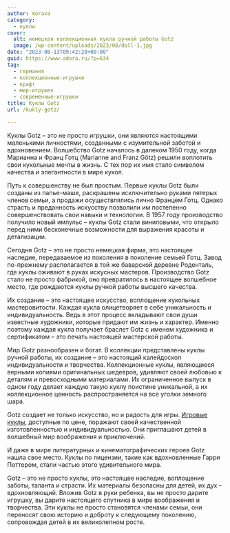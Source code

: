 ```yaml
---
author: morava
category:
  - куклы
cover:
  alt: немецкая коллекционная кукла ручной работы Gotz
  image: /wp-content/uploads/2023/08/doll-1.jpg
date: "2023-08-13T09:42:20+00:00"
guid: https://www.adora.ru/?p=634
tag:
  - германия
  - коллекционные-игрушки
  - крафт
  - мир-игрушек
  - современные-игрушки
title: Куклы Gotz
url: /kukly-gotz/

---
```

Куклы Gotz – это не просто игрушки, они являются настоящими маленькими личностями, созданными с изумительной заботой и вдохновением. Волшебство Gotz началось в далеком 1950 году, когда Марианна и Франц Готц (Marianne and Franz Götz) решили воплотить свои кукольные мечты в жизнь. С тех пор их имя стало символом качества и элегантности в мире кукол.

Путь к совершенству не был простым. Первые куклы Gotz были созданы из папье-маше, раскрашены исключительно руками пятерых членов семьи, а продажи осуществлялись лично Францем Готц. Однако страсть и преданность искусству позволили им постепенно совершенствовать свои навыки и технологии. В 1957 году производство получило новый импульс – куклы Gotz стали виниловыми, что открыло перед ними бесконечные возможности для выражения красоты и детализации.

Сегодня Gotz – это не просто немецкая фирма, это настоящее наследие, передаваемое из поколения в поколение семьей Готц. Завод по-прежнему располагается в той же баварской деревне Роденталь, где куклы оживают в руках искусных мастеров. Производство Gotz стало не просто фабрикой, оно превратилось в настоящее волшебное место, где рождаются куклы ручной работы высшего качества.

Их создание – это настоящее искусство, воплощение кукольных мастеровитости. Каждая кукла олицетворяет в себе уникальность и индивидуальность. Ведь в этот процесс вкладывают свои души известные художники, которые придают им жизнь и характер. Именно поэтому каждая кукла получает браслет Gotz с именем художника и сертификатом – это печать настоящей мастерской работы.

Мир Gotz разнообразен и богат. В коллекции представлены куклы ручной работы, их создание – это настоящий калейдоскоп индивидуальности и творчества. Коллекционные куклы, являющиеся верными копиями оригинальных шедевров, удивляют своей любовью к деталям и превосходными материалами. Их ограниченное выпуск в одном году делает каждую такую куклу поистине уникальной, а их коллекционное ценность распространяется на все уголки земного шара.

Gotz создает не только искусство, но и радость для игры. [Игровые куклы](https://www.adora.ru/kukla-adora/573/), доступные по цене, поражают своей качественной изготовленностью и индивидуальностью. Они приглашают детей в волшебный мир воображения и приключений.

И даже в мире литературных и кинематографических героев Gotz нашла свое место. Куклы по лицензии, такие как вдохновленные Гарри Поттером, стали частью этого удивительного мира.

Gotz – это не просто куклы, это настоящее наследие, воплощение заботы, таланта и страсти. Их материалы безопасны для детей, их дух – вдохновляющий. Вложив Gotz в руки ребенка, вы не просто дарите игрушку, вы дарите настоящего спутника в мире воображения и творчества. Эти куклы не просто становятся членами семьи, они переносят свою историю и доброту к следующему поколению, сопровождая детей в их великолепном росте.
